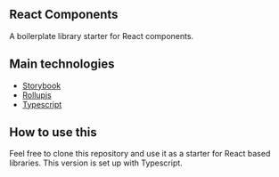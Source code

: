 ## React Components

A boilerplate library starter for React components.

## Main technologies

- [Storybook](https://storybook.js.org/)
- [Rollupjs](https://rollupjs.org/guide/en/)
- [Typescript](https://www.typescriptlang.org/)

## How to use this

Feel free to clone this repository and use it as a starter for React based libraries. This version is set up with Typescript.
